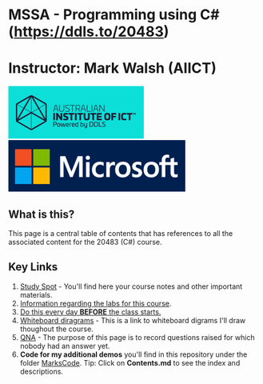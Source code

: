 # MSSA - Programming using C# (https://ddls.to/20483)
# Instructor: Mark Walsh (AIICT)


![](Images/AIICT.png)
![](Images/Microsoft.png)
## What is this?
This page is a central table of contents that has references to all the associated content for the 20483 (C#) course.

## Key Links
1. [Study Spot](https://www.studyspot.com.au/course/view.php?id=396) - You'll find here your course notes and other important materials.
2. [Information regarding the labs for this course](Documents/Labs.md).
3. [Do this every day **BEFORE** the class starts.](Documents/EverydaySetup.md)
4. [Whiteboard diragrams](https://mwddls.sharepoint.com/:w:/s/LP/ESoz2u9SboVGtipVrOeCocYBfBPHSzkCCWQgXaLDf6tcSg?e=OcBPrf) - This is a link to whiteboard digrams I'll draw thoughout the course.
5. [QNA](https://mwddls.sharepoint.com/:w:/s/LP/Efygw1txaDNJlKTTwJU1yfABjT93OPlTu9oOL2zrxyjxiQ?e=CqW2Zp) - The purpose of this page is to record questions raised for which nobody had an answer yet.
6. **Code for my additional demos** you'll find in this repository under the folder [MarksCode](MarksCode/). Tip: Click on **Contents.md** to see the index and descriptions.
